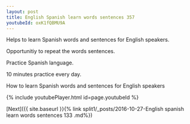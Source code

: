 ```yaml
---
layout: post
title: English Spanish learn words sentences 357 
youtubeId: oxK1fQBMU9A
---
```

 
 
Helps to learn Spanish words and sentences for English speakers.

Opportunitiy to repeat the words sentences. 

Practice Spanish language. 
 
10 minutes practice every day. 
 
How to learn Spanish words and sentences for English speakers 
 
{% include youtubePlayer.html id=page.youtubeId %}
 
 
[Next]({{ site.baseurl }}{% link  split1/_posts/2016-10-27-English spanish learn words sentences 133 .md%})
 
